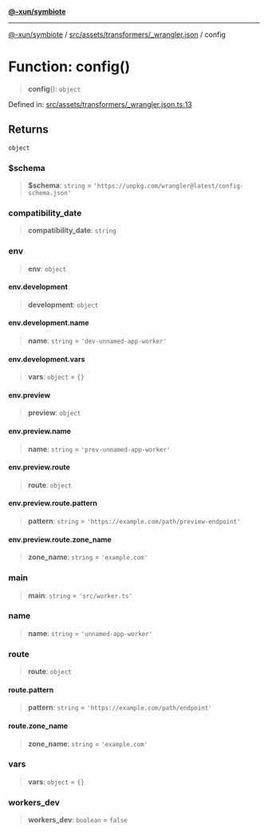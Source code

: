 [**@-xun/symbiote**](../../../../../README.md)

***

[@-xun/symbiote](../../../../../README.md) / [src/assets/transformers/\_wrangler.json](../README.md) / config

# Function: config()

> **config**(): `object`

Defined in: [src/assets/transformers/\_wrangler.json.ts:13](https://github.com/Xunnamius/symbiote/blob/d58f752a47908197bf2e7050b119b5cca3d1f350/src/assets/transformers/_wrangler.json.ts#L13)

## Returns

`object`

### $schema

> **$schema**: `string` = `'https://unpkg.com/wrangler@latest/config-schema.json'`

### compatibility\_date

> **compatibility\_date**: `string`

### env

> **env**: `object`

#### env.development

> **development**: `object`

#### env.development.name

> **name**: `string` = `'dev-unnamed-app-worker'`

#### env.development.vars

> **vars**: `object` = `{}`

#### env.preview

> **preview**: `object`

#### env.preview.name

> **name**: `string` = `'prev-unnamed-app-worker'`

#### env.preview.route

> **route**: `object`

#### env.preview.route.pattern

> **pattern**: `string` = `'https://example.com/path/preview-endpoint'`

#### env.preview.route.zone\_name

> **zone\_name**: `string` = `'example.com'`

### main

> **main**: `string` = `'src/worker.ts'`

### name

> **name**: `string` = `'unnamed-app-worker'`

### route

> **route**: `object`

#### route.pattern

> **pattern**: `string` = `'https://example.com/path/endpoint'`

#### route.zone\_name

> **zone\_name**: `string` = `'example.com'`

### vars

> **vars**: `object` = `{}`

### workers\_dev

> **workers\_dev**: `boolean` = `false`
